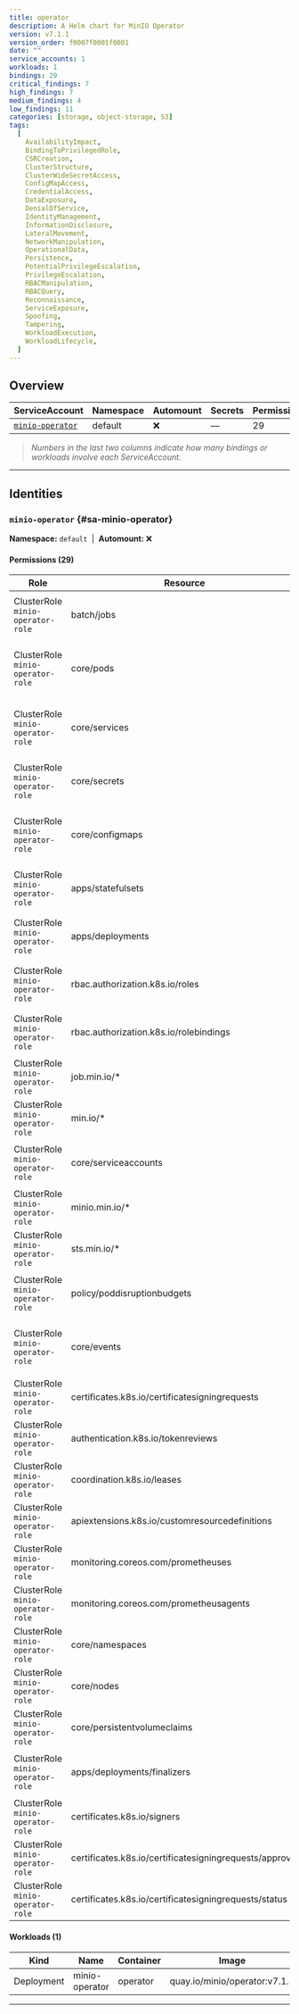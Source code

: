 ```yaml
---
title: operator
description: A Helm chart for MinIO Operator
version: v7.1.1
version_order: f0007f0001f0001
date: ""
service_accounts: 1
workloads: 1
bindings: 29
critical_findings: 7
high_findings: 7
medium_findings: 4
low_findings: 11
categories: [storage, object-storage, S3]
tags:
  [
    AvailabilityImpact,
    BindingToPrivilegedRole,
    CSRCreation,
    ClusterStructure,
    ClusterWideSecretAccess,
    ConfigMapAccess,
    CredentialAccess,
    DataExposure,
    DenialOfService,
    IdentityManagement,
    InformationDisclosure,
    LateralMovement,
    NetworkManipulation,
    OperationalData,
    Persistence,
    PotentialPrivilegeEscalation,
    PrivilegeEscalation,
    RBACManipulation,
    RBACQuery,
    Reconnaissance,
    ServiceExposure,
    Spoofing,
    Tampering,
    WorkloadExecution,
    WorkloadLifecycle,
  ]
---
```


## Overview

| ServiceAccount                         | Namespace | Automount | Secrets | Permissions | Workloads |
| -------------------------------------- | --------- | --------- | ------- | ----------- | --------- |
| [`minio-operator`](#sa-minio-operator) | default   | ❌        | —       | 29          | 1         |

> _Numbers in the last two columns indicate how many bindings or workloads involve each ServiceAccount._

---

## Identities

### `minio-operator` {#sa-minio-operator}

**Namespace:** `default` &nbsp;|&nbsp; **Automount:** ❌

#### Permissions (29)

| Role                              | Resource                                                | Verbs                                                                    | Risk     |
| --------------------------------- | ------------------------------------------------------- | ------------------------------------------------------------------------ | -------- |
| ClusterRole `minio-operator-role` | batch/jobs                                              | create · delete · get · list · patch · update · watch                    | Critical |
| ClusterRole `minio-operator-role` | core/pods                                               | create · delete · deletecollection · get · list · patch · update · watch | Critical |
| ClusterRole `minio-operator-role` | core/services                                           | create · delete · deletecollection · get · list · patch · update · watch | Critical |
| ClusterRole `minio-operator-role` | core/secrets                                            | create · delete · deletecollection · get · list · update · watch         | Critical |
| ClusterRole `minio-operator-role` | core/configmaps                                         | create · delete · deletecollection · get · list · patch · update · watch | Critical |
| ClusterRole `minio-operator-role` | apps/statefulsets                                       | create · delete · get · list · patch · update · watch                    | Critical |
| ClusterRole `minio-operator-role` | apps/deployments                                        | create · delete · get · list · patch · update · watch                    | Critical |
| ClusterRole `minio-operator-role` | rbac.authorization.k8s.io/roles                         | create · delete · get · list · patch · update · watch                    | High     |
| ClusterRole `minio-operator-role` | rbac.authorization.k8s.io/rolebindings                  | create · delete · get · list · patch · update · watch                    | High     |
| ClusterRole `minio-operator-role` | job.min.io/\*                                           | \*                                                                       | High     |
| ClusterRole `minio-operator-role` | min.io/\*                                               | \*                                                                       | High     |
| ClusterRole `minio-operator-role` | core/serviceaccounts                                    | create · delete · get · list · patch · update · watch                    | High     |
| ClusterRole `minio-operator-role` | minio.min.io/\*                                         | \*                                                                       | High     |
| ClusterRole `minio-operator-role` | sts.min.io/\*                                           | \*                                                                       | High     |
| ClusterRole `minio-operator-role` | policy/poddisruptionbudgets                             | create · delete · deletecollection · get · list · patch · update         | Medium   |
| ClusterRole `minio-operator-role` | core/events                                             | create · delete · deletecollection · get · list · patch · update · watch | Medium   |
| ClusterRole `minio-operator-role` | certificates.k8s.io/certificatesigningrequests          | create · delete · get · list · update                                    | Medium   |
| ClusterRole `minio-operator-role` | authentication.k8s.io/tokenreviews                      | create                                                                   | Medium   |
| ClusterRole `minio-operator-role` | coordination.k8s.io/leases                              | create · get · update                                                    | Low      |
| ClusterRole `minio-operator-role` | apiextensions.k8s.io/customresourcedefinitions          | get · update                                                             | Low      |
| ClusterRole `minio-operator-role` | monitoring.coreos.com/prometheuses                      | get · list · update                                                      | Low      |
| ClusterRole `minio-operator-role` | monitoring.coreos.com/prometheusagents                  | get · list · update                                                      | Low      |
| ClusterRole `minio-operator-role` | core/namespaces                                         | create · get · list · watch                                              | Low      |
| ClusterRole `minio-operator-role` | core/nodes                                              | create · get · list · watch                                              | Low      |
| ClusterRole `minio-operator-role` | core/persistentvolumeclaims                             | get · list · update                                                      | Low      |
| ClusterRole `minio-operator-role` | apps/deployments/finalizers                             | create · delete · get · list · patch · update · watch                    | Low      |
| ClusterRole `minio-operator-role` | certificates.k8s.io/signers                             | approve · sign                                                           | Low      |
| ClusterRole `minio-operator-role` | certificates.k8s.io/certificatesigningrequests/approval | create · delete · get · list · update                                    | Low      |
| ClusterRole `minio-operator-role` | certificates.k8s.io/certificatesigningrequests/status   | create · delete · get · list · update                                    | Low      |

#### Workloads (1)

| Kind       | Name           | Container | Image                         |
| ---------- | -------------- | --------- | ----------------------------- |
| Deployment | minio-operator | operator  | quay.io/minio/operator:v7.1.1 |

---
